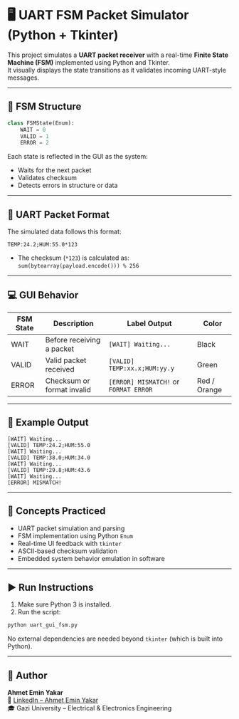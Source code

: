 # 🖥️ UART FSM Packet Simulator (Python + Tkinter)

This project simulates a **UART packet receiver** with a real-time **Finite State Machine (FSM)** implemented using Python and Tkinter.  
It visually displays the state transitions as it validates incoming UART-style messages.

---

## 🚦 FSM Structure

```python
class FSMState(Enum):
    WAIT = 0
    VALID = 1
    ERROR = 2
```

Each state is reflected in the GUI as the system:
- Waits for the next packet
- Validates checksum
- Detects errors in structure or data

---

## 📡 UART Packet Format

The simulated data follows this format:

```
TEMP:24.2;HUM:55.0*123
```

- The checksum (`*123`) is calculated as:  
  `sum(bytearray(payload.encode())) % 256`

---

## 💻 GUI Behavior

| FSM State | Description                     | Label Output                         | Color   |
|-----------|---------------------------------|--------------------------------------|---------|
| WAIT      | Before receiving a packet       | `[WAIT] Waiting...`                  | Black   |
| VALID     | Valid packet received           | `[VALID] TEMP:xx.x;HUM:yy.y`         | Green   |
| ERROR     | Checksum or format invalid      | `[ERROR] MISMATCH!` or `FORMAT ERROR`| Red / Orange |

---

## 🧪 Example Output

```
[WAIT] Waiting...
[VALID] TEMP:24.2;HUM:55.0
[WAIT] Waiting...
[VALID] TEMP:38.0;HUM:34.0
[WAIT] Waiting...
[VALID] TEMP:29.8;HUM:43.6
[WAIT] Waiting...
[ERROR] MISMATCH!
```

---

## 🧩 Concepts Practiced

- UART packet simulation and parsing  
- FSM implementation using Python `Enum`  
- Real-time UI feedback with `tkinter`  
- ASCII-based checksum validation  
- Embedded system behavior emulation in software

---

## ▶️ Run Instructions

1. Make sure Python 3 is installed.
2. Run the script:

```bash
python uart_gui_fsm.py
```

No external dependencies are needed beyond `tkinter` (which is built into Python).

---

## 🔗 Author

**Ahmet Emin Yakar**  
📌 [LinkedIn – Ahmet Emin Yakar](https://www.linkedin.com/in/ahmet-emin-yakar-bbb6732a6)  
🎓 Gazi University – Electrical & Electronics Engineering
